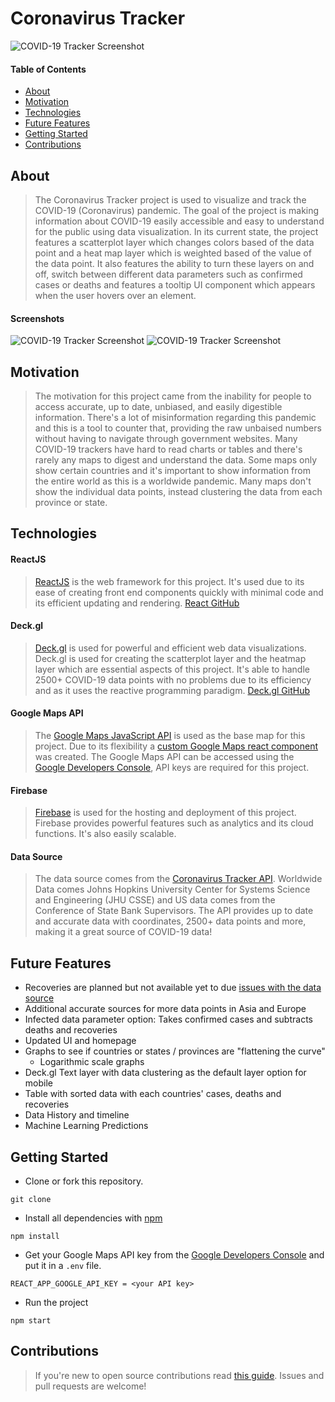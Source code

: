 # Coronavirus Tracker
![COVID-19 Tracker Screenshot](../readme-assets/pictures/Logo.png)

#### Table of Contents
 * [About](#About)
 * [Motivation](#Motivation)
 * [Technologies](#Technologies)
 * [Future Features](#Future-Features)
 * [Getting Started](#Getting-Started)
 * [Contributions](#Contributions)

## About
> The Coronavirus Tracker project is used to visualize and track the COVID-19 (Coronavirus) pandemic. The goal of the project is making information about COVID-19 easily accessible and easy to understand for the public using data visualization. In its current state, the project features a scatterplot layer which changes colors based of the data point and a heat map layer which is weighted based of the value of the data point. It also features the ability to turn these layers on and off, switch between different data parameters such as confirmed cases or deaths and features a tooltip UI component which appears when the user hovers over an element.

#### Screenshots
![COVID-19 Tracker Screenshot](../readme-assets/pictures/COVID-19-Tracker.png)
![COVID-19 Tracker Screenshot](../readme-assets/pictures/COVID-19-Tracker-2.png)

## Motivation 
> The motivation for this project came from the inability for people to access accurate, up to date, unbiased, and easily digestible information. There's a lot of misinformation regarding this pandemic and this is a tool to counter that, providing the raw unbaised numbers without having to navigate through government websites. Many COVID-19 trackers have hard to read charts or tables and there's rarely any maps to digest and understand the data. Some maps only show certain countries and it's important to show information from the entire world as this is a worldwide pandemic. Many maps don't show the individual data points, instead clustering the data from each province or state. 

## Technologies
#### ReactJS
> [ReactJS](https://reactjs.org/) is the web framework for this project. It's used due to its ease of creating front end components quickly with minimal code and its efficient updating and rendering.
[React GitHub](https://github.com/facebook/react)

#### Deck.gl
> [Deck.gl](https://deck.gl/) is used for powerful and efficient web data visualizations. Deck.gl is used for creating the scatterplot layer and the heatmap layer which are essential aspects of this project. It's able to handle 2500+ COVID-19 data points with no problems due to its efficiency and as it uses the reactive programming paradigm.
[Deck.gl GitHub](https://github.com/uber/deck.gl)

#### Google Maps API
> The [Google Maps JavaScript API](https://developers.google.com/maps/documentation/javascript/tutorial) is used as the base map for this project. Due to its flexibility a [custom Google Maps react component](../master/src/components/Map.js) was created. The Google Maps API can be accessed using the [Google Developers Console](https://console.developers.google.com/), API keys are required for this project.

#### Firebase
> [Firebase](https://firebase.google.com/) is used for the hosting and deployment of this project. Firebase provides powerful features such as analytics and its cloud functions. It's also easily scalable.

#### Data Source
> The data source comes from the [Coronavirus Tracker API](https://github.com/ExpDev07/coronavirus-tracker-api). Worldwide Data comes Johns Hopkins University Center for Systems Science and Engineering (JHU CSSE) and US data comes from the Conference of State Bank Supervisors. The API provides up to date and accurate data with coordinates, 2500+ data points and more, making it a great source of COVID-19 data!

## Future Features
  * Recoveries are planned but not available yet to due [issues with the data source](https://github.com/ExpDev07/coronavirus-tracker-api/issues/161)
  * Additional accurate sources for more data points in Asia and Europe
  * Infected data parameter option: Takes confirmed cases and subtracts deaths and recoveries
  * Updated UI and homepage
  * Graphs to see if countries or states / provinces are "flattening the curve" 
    * Logarithmic scale graphs
  * Deck.gl Text layer with data clustering as the default layer option for mobile
  * Table with sorted data with each countries' cases, deaths and recoveries
  * Data History and timeline
  * Machine Learning Predictions


## Getting Started
* Clone or fork this repository.
```
git clone
```

* Install all dependencies with [npm](https://nodejs.org/)
```
npm install
```

* Get your Google Maps API key from the [Google Developers Console](https://console.developers.google.com/) and put it in a `.env` file.
```
REACT_APP_GOOGLE_API_KEY = <your API key>
```

* Run the project
```
npm start
```

## Contributions
> If you're new to open source contributions read [this guide](https://opensource.guide/how-to-contribute/). Issues and pull requests are welcome!
